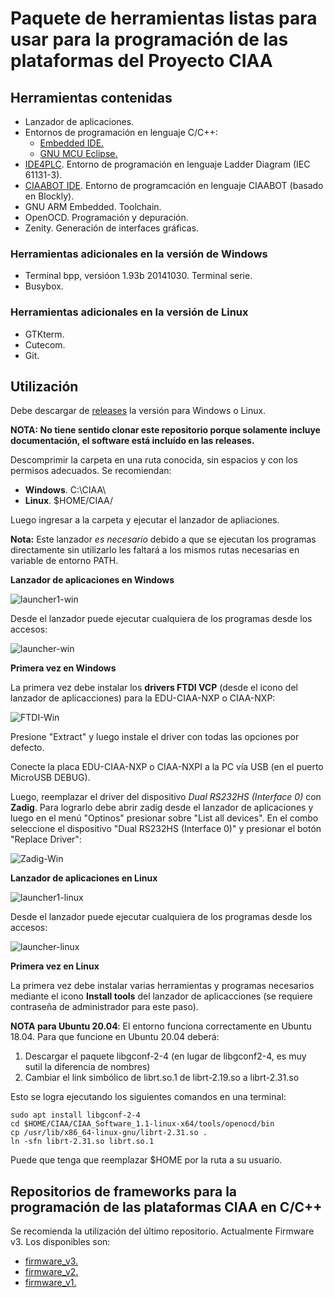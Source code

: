 # Paquete de herramientas listas para usar para la programación de las plataformas del Proyecto CIAA

## Herramientas contenidas

- Lanzador de aplicaciones.
- Entornos de programación en lenguaje C/C++:
     - [Embedded IDE.](embedded-ide/README.md)
     - [GNU MCU Eclipse.](eclipse/README.md)
 - [IDE4PLC](ide4plc/README.md). Entorno de programación en lenguaje Ladder Diagram (IEC 61131-3).
 - [CIAABOT IDE](ciaabot-ide/README.md). Entorno de programcación en lenguaje CIAABOT (basado en Blockly).
 - GNU ARM Embedded. Toolchain.
 - OpenOCD. Programación y depuración.
 - Zenity. Generación de interfaces gráficas.

### Herramientas adicionales en la versión de Windows

 - Terminal bpp, versióon 1.93b 20141030. Terminal serie.
 - Busybox.

### Herramientas adicionales en la versión de Linux

 - GTKterm.
 - Cutecom.
 - Git.

## Utilización

Debe descargar de [releases](https://github.com/epernia/software/releases/tag/r1.1.0) la versión para Windows o Linux.

**NOTA: No tiene sentido clonar este repositorio porque solamente incluye documentación, el software está incluído en las releases.**

Descomprimir la carpeta en una ruta conocida, sin espacios y con los permisos adecuados. Se recomiendan:

- **Windows**. C:\CIAA\
- **Linux**. $HOME/CIAA/

Luego ingresar a la carpeta y ejecutar el lanzador de apliaciones. 

**Nota:** Este lanzador *es necesario* debido a que se ejecutan los programas directamente sin utilizarlo les faltará a los mismos rutas necesarias en variable de entorno PATH.

**Lanzador de aplicaciones en Windows**

![launcher1-win](applauncher/docs/CIAA-folder-win.png)

Desde el lanzador puede ejecutar cualquiera de los programas desde los accesos:

![launcher-win](applauncher/docs/launcher-win.png)

**Primera vez en Windows**

La primera vez debe instalar los **drivers FTDI VCP** (desde el icono del lanzador de aplicacciones) para la EDU-CIAA-NXP o CIAA-NXP:

![FTDI-Win](applauncher/docs/FTDI-Win.png)

Presione "Extract" y luego instale el driver con todas las opciones por defecto.

Conecte la placa EDU-CIAA-NXP o CIAA-NXPI a la PC vía USB (en el puerto MicroUSB DEBUG).

Luego, reemplazar el driver del dispositivo *Dual RS232HS (Interface 0)* con **Zadig**. Para lograrlo debe abrir zadig desde el lanzador de aplicaciones y luego en el menú "Optinos" presionar sobre "List all devices". En el combo seleccione el dispositivo "Dual RS232HS (Interface 0)" y presionar el botón "Replace Driver":

![Zadig-Win](applauncher/docs/Zadig-Win.png)

**Lanzador de aplicaciones en Linux**

![launcher1-linux](applauncher/docs/CIAA-folder-linux.png)

Desde el lanzador puede ejecutar cualquiera de los programas desde los accesos:

![launcher-linux](applauncher/docs/launcher-linux.png)

**Primera vez en Linux**

La primera vez debe instalar varias herramientas y programas necesarios mediante el icono **Install tools** del lanzador de aplicacciones (se requiere contraseña de administrador para este paso).

**NOTA para Ubuntu 20.04**: El entorno funciona correctamente en Ubuntu 18.04. Para que funcione en Ubuntu 20.04 deberá:

1. Descargar el paquete libgconf-2-4 (en lugar de libgconf2-4, es muy sutil la diferencia de nombres)
2. Cambiar el link simbólico de librt.so.1 de librt-2.19.so a librt-2.31.so

Esto se logra ejecutando los siguientes comandos en una terminal:

```
sudo apt install libgconf-2-4
cd $HOME/CIAA/CIAA_Software_1.1-linux-x64/tools/openocd/bin
cp /usr/lib/x86_64-linux-gnu/librt-2.31.so .
ln -sfn librt-2.31.so librt.so.1
```

Puede que tenga que reemplazar $HOME por la ruta a su usuario.

## Repositorios de frameworks para la programación de las plataformas CIAA en C/C++

Se recomienda la utilización del último repositorio. Actualmente Firmware v3. Los disponibles son:

- [firmware_v3.](https://github.com/epernia/firmware_v3)
- [firmware_v2.](https://github.com/ciaa/firmware_v2)
- [firmware_v1.](https://github.com/ciaa/firmware_v1)
